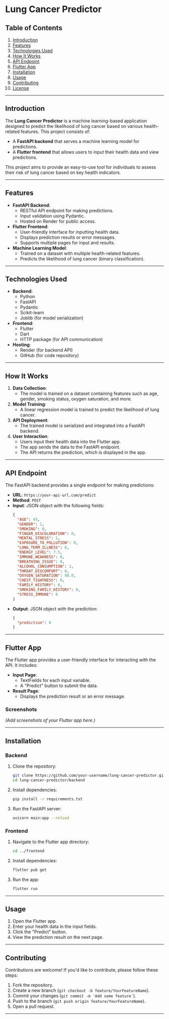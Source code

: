 # Lung Cancer Predictor

## Table of Contents
1. [Introduction](#introduction)
2. [Features](#features)
3. [Technologies Used](#technologies-used)
4. [How It Works](#how-it-works)
5. [API Endpoint](#api-endpoint)
6. [Flutter App](#flutter-app)
7. [Installation](#installation)
8. [Usage](#usage)
9. [Contributing](#contributing)
10. [License](#license)

---

## Introduction
The **Lung Cancer Predictor** is a machine learning-based application designed to predict the likelihood of lung cancer based on various health-related features. This project consists of:
- A **FastAPI backend** that serves a machine learning model for predictions.
- A **Flutter frontend** that allows users to input their health data and view predictions.

This project aims to provide an easy-to-use tool for individuals to assess their risk of lung cancer based on key health indicators.

---

## Features
- **FastAPI Backend**:
  - RESTful API endpoint for making predictions.
  - Input validation using Pydantic.
  - Hosted on Render for public access.
- **Flutter Frontend**:
  - User-friendly interface for inputting health data.
  - Displays prediction results or error messages.
  - Supports multiple pages for input and results.
- **Machine Learning Model**:
  - Trained on a dataset with multiple health-related features.
  - Predicts the likelihood of lung cancer (binary classification).

---

## Technologies Used
- **Backend**:
  - Python
  - FastAPI
  - Pydantic
  - Scikit-learn
  - Joblib (for model serialization)
- **Frontend**:
  - Flutter
  - Dart
  - HTTP package (for API communication)
- **Hosting**:
  - Render (for backend API)
  - GitHub (for code repository)

---

## How It Works
1. **Data Collection**:
   - The model is trained on a dataset containing features such as age, gender, smoking status, oxygen saturation, and more.
2. **Model Training**:
   - A linear regression model is trained to predict the likelihood of lung cancer.
3. **API Deployment**:
   - The trained model is serialized and integrated into a FastAPI backend.
4. **User Interaction**:
   - Users input their health data into the Flutter app.
   - The app sends the data to the FastAPI endpoint.
   - The API returns the prediction, which is displayed in the app.

---

## API Endpoint
The FastAPI backend provides a single endpoint for making predictions:

- **URL**: `https://your-api-url.com/predict`
- **Method**: `POST`
- **Input**: JSON object with the following fields:
  ```json
  {
    "AGE": 45,
    "GENDER": 1,
    "SMOKING": 0,
    "FINGER_DISCOLORATION": 0,
    "MENTAL_STRESS": 1,
    "EXPOSURE_TO_POLLUTION": 0,
    "LONG_TERM_ILLNESS": 0,
    "ENERGY_LEVEL": 7.5,
    "IMMUNE_WEAKNESS": 0,
    "BREATHING_ISSUE": 0,
    "ALCOHOL_CONSUMPTION": 1,
    "THROAT_DISCOMFORT": 0,
    "OXYGEN_SATURATION": 98.0,
    "CHEST_TIGHTNESS": 0,
    "FAMILY_HISTORY": 0,
    "SMOKING_FAMILY_HISTORY": 0,
    "STRESS_IMMUNE": 0
  }
  ```
- **Output**: JSON object with the prediction:
  ```json
  {
    "prediction": 0
  }
  ```

---

## Flutter App
The Flutter app provides a user-friendly interface for interacting with the API. It includes:
- **Input Page**:
  - TextFields for each input variable.
  - A "Predict" button to submit the data.
- **Result Page**:
  - Displays the prediction result or an error message.

### Screenshots
*(Add screenshots of your Flutter app here.)*

---

## Installation
### Backend
1. Clone the repository:
   ```bash
   git clone https://github.com/your-username/lung-cancer-predictor.git
   cd lung-cancer-predictor/backend
   ```
2. Install dependencies:
   ```bash
   pip install -r requirements.txt
   ```
3. Run the FastAPI server:
   ```bash
   uvicorn main:app --reload
   ```

### Frontend
1. Navigate to the Flutter app directory:
   ```bash
   cd ../frontend
   ```
2. Install dependencies:
   ```bash
   flutter pub get
   ```
3. Run the app:
   ```bash
   flutter run
   ```

---

## Usage
1. Open the Flutter app.
2. Enter your health data in the input fields.
3. Click the "Predict" button.
4. View the prediction result on the next page.

---

## Contributing
Contributions are welcome! If you'd like to contribute, please follow these steps:
1. Fork the repository.
2. Create a new branch (`git checkout -b feature/YourFeatureName`).
3. Commit your changes (`git commit -m 'Add some feature'`).
4. Push to the branch (`git push origin feature/YourFeatureName`).
5. Open a pull request.

---
